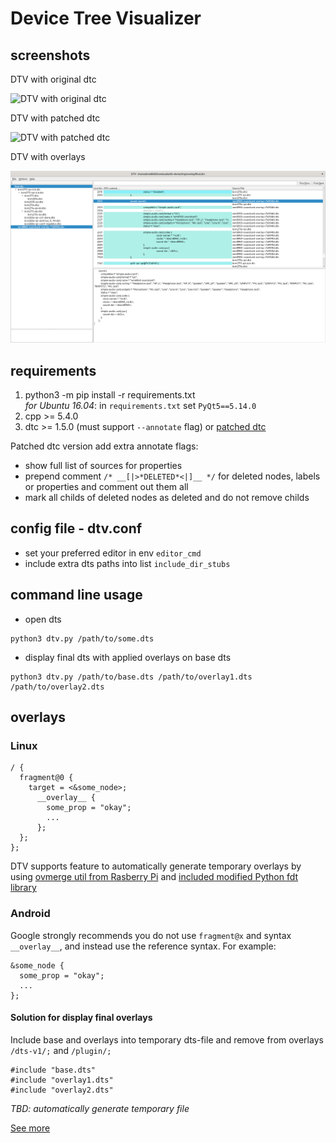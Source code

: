 # Device Tree Visualizer

## screenshots

DTV with original dtc

![DTV with original dtc](screenshot/dtv-demo_dtc_original.png?raw=true "DTV with original dtc")

DTV with patched dtc

![DTV with patched dtc](screenshot/dtv-demo_dtc_patched.png?raw=true "DTV with patched dtc")

DTV with overlays

![DTV with overlays](screenshot/dtv-demo_overlays.png?raw=true "DTV with overlays")

## requirements

1. python3 -m pip install -r requirements.txt<br>
_for Ubuntu 16.04_: in `requirements.txt` set `PyQt5==5.14.0`
3. cpp >= 5.4.0
4. dtc >= 1.5.0 (must support `--annotate` flag) or [patched dtc](https://github.com/bmx666/dtc)

Patched dtc version add extra annotate flags:
* show full list of sources for properties
* prepend comment `/* __[|>*DELETED*<|]__ */` for deleted nodes, labels or properties and comment out them all
* mark all childs of deleted nodes as deleted and do not remove childs

## config file - dtv.conf

* set your preferred editor in env `editor_cmd`
* include extra dts paths into list `include_dir_stubs`

## command line usage

* open dts

```
python3 dtv.py /path/to/some.dts
```

* display final dts with applied overlays on base dts

```
python3 dtv.py /path/to/base.dts /path/to/overlay1.dts /path/to/overlay2.dts
```

## overlays

### Linux

```
/ {
  fragment@0 {
    target = <&some_node>;
      __overlay__ {
        some_prop = "okay";
        ...
      };
  };
};
```

DTV supports feature to automatically generate temporary overlays by using [ovmerge util from Rasberry Pi](https://github.com/raspberrypi/utils) and [included modified Python fdt library](https://github.com/molejar/pyFDT)

### Android

Google strongly recommends you do not use `fragment@x` and syntax `__overlay__`, and instead use the reference syntax. For example:

```
&some_node {
  some_prop = "okay";
  ...
};
```

#### Solution for display final overlays

Include base and overlays into temporary dts-file and remove from overlays `/dts-v1/;` and `/plugin/;`

```
#include "base.dts"
#include "overlay1.dts"
#include "overlay2.dts"
```

*TBD: automatically generate temporary file*

[See more](https://source.android.com/devices/architecture/dto/syntax)
